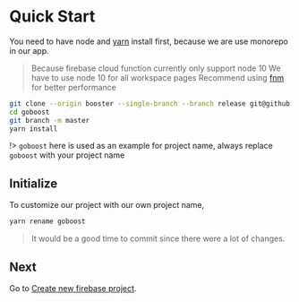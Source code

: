 # Quick Start

You need to have node and [yarn](https://yarnpkg.com/en/) install first, because we are use monorepo in our app.

> Because firebase cloud function currently only support node 10
> We have to use node 10 for all workspace pages
> Recommend using [fnm](https://github.com/Schniz/fnm) for better performance

```bash
git clone --origin booster --single-branch --branch release git@github.com:tappollo/booster.git goboost
cd goboost
git branch -m master
yarn install
```

!> `goboost` here is used as an example for project name, always replace `goboost` with your project name

## Initialize

To customize our project with our own project name,

```bash
yarn rename goboost
```

> It would be a good time to commit since there were a lot of changes.

## Next

Go to [Create new firebase project](start/firebase-configure.md).
